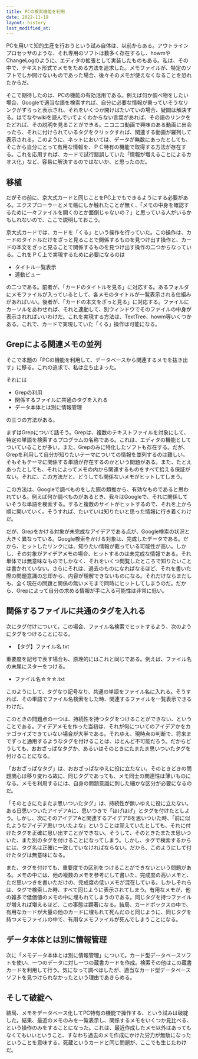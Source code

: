 ```yaml
---
title: PCの検索機能を利用
date: 2022-11-19
layout: history
last_modified_at: 
---
```


PCを用いて知的生産を行おうという試み自体は、以前からある。アウトラインプロセッサのような、それ専用のソフトは数多く存在するし、howmやChangeLogのように、エディタの拡張として実装したものもある。私は、その中で、テキスト形式でメモをためる方法を追求した。メモファイルが、特定のソフトでしか開けないものであった場合、後々そのメモが使えなくなることを恐れたからだ。

そこで期待したのは、PCの機能の有効活用である。例えば何か調べ物をしたい場合、Googleで適当な語を検索すれば、自分に必要な情報が乗っていそうなリンクがずらっと表示され、それをいくつか開けばたいていの場合、疑問は解決する。はてなやwikiを読んでいてよくわからない言葉があれば、その語のリンクをたどれば、その説明を見ることができる。ニコニコ動画で興味のある動画に出会ったら、それに付けられているタグをクリックすれば、関連する動画が羅列して表示される。このように、ネットにおいては、データが無数にあったとしても、そこから自分にとって有用な情報を、ＰＣ特有の機能で取得する方法が存在する。これを応用すれば、カードで試行錯誤していた「情報が増えることによるカオス化」など、容易に解決するのではないか、と思ったのだ。

## 移植

だがその前に、京大式カードと同じことをPC上でもできるようにする必要がある。エクスプローラーとメモ帳にしか触れたことが無く、「メモの中身を確認するために一々ファイルを開くのとか面倒じゃないの？」と思っている人がいるかもしれないので、ここで説明しておこう。

京大式カードでは、カードを「くる」という操作を行っていた。この操作は、カードのタイトルだけをざっと見ることで関係するものを見つけ出す操作と、カードの本文をざっと見ることで関係するものを見つけ出す操作の二つからなっている。これをＰＣ上で実現するために必要になるのは

- タイトル一覧表示
- 連動ビュー

の二つである。前者が、「カードのタイトルを見る」に対応する。あるフォルダにメモファイルが入っているとして、各メモのタイトルが一覧表示される仕組みがあればいい。後者が、「カードの本文をざっと見る」に対応する。ファイルにカーソルをあわせれば、それと連動して、別ウィンドウでそのファイルの中身が表示されればいいわけだ。これを実現する方法は、TextTree、howm等いくつかある。これで、カードで実現していた「くる」操作は可能になる。

## Grepによる関連メモの並列

そこで本題の「PCの機能を利用して、データベースから関連するメモを抜き出す」に移る。これの追求で、私は立ち止まった。

それには

- Grepの利用
- 関係するファイルに共通のタグを入れる
- データ本体とは別に情報管理

の三つの方法がある。

まずはGrepについて話そう。Grepは、複数のテキストファイルを対象にして、特定の単語を検索するプログラムの名称である。これは、エディタの機能としてついていることが多い。また、Grepのみに特化したソフトも存在する。だが、Grepを利用して自分が知りたいテーマについての情報を並列するのは難しい。そもそもテーマに関係する単語が存在するのかという問題がある。また、たとえあったとしても、それによってメモの内から関連するものをすべて拾える保証がない。それに、この方法だと、どうしても関係ないメモがヒットしてしまう。

この方法は、Googleで調べものをした際の類推から、有効なものであると思われている。例えば何か調べものがあるとき、我々はGoogleで、それに関係していそうな単語を検索する。すると複数のサイトがヒットするので、それを上から順に開いていく。そうすれば、たいていは知りたいと思った情報に行き着くわけだ。

だが、Grepをかける対象が未完成なアイデアである点が、Google検索の状況と大きく異なっている。Google検索をかける対象は、完成したデータである。だから、ヒットしたリンクには、知りたい情報が載っている可能性が高い。しかし、その対象がアイデアメモの場合、ヒットするのは未完成な情報である。それ単体では無意味なものでしかなく、それをいくつ閲覧したところで知りたいことは書かれていない。さらにそれは、過去のものになればなるほど、それを書いた際の問題意識の忘却から、内容が理解できないものになる。それだけならまだしも、全く現在の問題と関係の無いメモまで同時にヒットしてしまうのだ。だから、Grepによって自分の求める情報が手に入る可能性は非常に低い。

## 関係するファイルに共通のタグを入れる

次にタグ付けについて。この場合、ファイル名検索でヒットするよう、次のようにタグをつけることになる。

- 【タグ】ファイル名.txt

重要度を記号で表す場合も、原理的にはこれと同じである。例えば、ファイル名の末尾にスターをつける。

- ファイル名☆☆☆.txt

このようにして、タグなり記号なり、共通の単語をファイル名に入れる。そうすれば、その単語でファイル名検索をした時、関連するファイルを一覧表示できるわけだ。

このときの問題点の一つは、持続性を持つタグをつけることができない、ということである。アイデアメモを作った当初は、それが何についてのアイデアかをカテゴライズできていない場合が大半である。それゆえ、現時点の判断で、将来までずっと通用するようなタグを付けることは、ほとんど不可能だろう。だからどうしても、おおざっぱなタグか、あるいはそのときにたまたま思いついたタグを付けることになる。

「おおざっぱなタグ」は、おおざっぱなゆえに役に立たない。そのときどきの問題関心は移り変わる故に、同じタグであっても、メモ同士の関連性は薄いものになる。メモを利用するには、自身の問題意識に則した細かな区分が必要になるのだ。

「そのときにたまたま思いついたタグ」は、持続性が無いゆえに役に立たない。ある日思いついたアイデアAに、思いつきで「ほげほげ」とタグを付けたとしよう。しかし、次にそのアイデアAと関連するアイデアBを思いついた時、「前に似たようなアイデア思いついたよな」ということは覚えていたとしても、それに付けたタグを正確に思い出すことができない。そうして、そのときたまたま思いついた、また別のタグを付けることになってしまう。しかし、タグで検索するからには、タグ名は正確に一致していなければならない。だから、このようにして付けたタグは無意味になる。

また、タグを付けても、重要度での区別をつけることができないという問題がある。メモの中には、他の複数のメモを参考にして書いた、完成度の高いメモと、ただ思いつきを書いただけの、完成度の低いメモが混在している。しかしそれらは、タグで検索した時、すべて同じように表示されてしまう。有用なメモが、他の雑多で低価値のメモの中に埋もれてしまうのである。同じタグを持つファイルが増えれば増えるほど、この事態は顕著になる。結局、カードボックスの中で、有用なカードが大量の他のカードに埋もれて死んだのと同じように、同じタグを持つメモファイルの中で、有用なメモファイルが死んでしまうことになる。

## データ本体とは別に情報管理

次に「メモデータ本体とは別に情報管理」について。カード型データベースソフトを使い、一つのデータに対し一つの蔵書カードを作成。検索その他はこの蔵書カードを利用して行う。気になって調べはしたが、適当なカード型データベースソフトを見つけられなかったという理由であきらめる。

## そして破綻へ

結局、メモをデータベース化してPC特有の機能で操作する、という試みは破綻した。結果、最近のメモのみを一覧表示し、関係するメモをいくつか見比べる、という操作のみをすることになった。これは、最近作成したメモ以外はあってもなくてもいいということ、すなわち過去のメモ作成にかけた労力が無駄になったということを意味する。死蔵というカードと同じ問題が、ここでも生じたわけだ。
